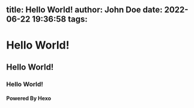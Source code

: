 title: Hello World!
author: John Doe
date: 2022-06-22 19:36:58
tags:
---
# Hello World!
## Hello World!
### Hello World!
#### Powered By Hexo